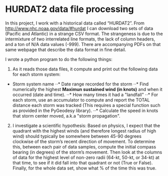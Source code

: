 # HURDAT2 data file processing

In this project, I work with a historical data called “HURDAT2”. From http://www.nhc.noaa.gov/data/#hurdat I can download two sets of data (Pacific and Atlantic) in a strange CSV format. The strangeness is due to the intermixture of two interrelated line formats, the lack of column headers, and a ton of N/A data values (-999). There are accompanying PDFs on that same webpage that describe the data format in fine detail.

I wrote a python program to do the following things:
1. As it reads those data files, it compute and print out the following data for each storm system:
  * Storm system name
⋅⋅* Date range recorded for the storm
⋅⋅* Find numerically the highest **Maximun sustained wind (in knots)** and when it occurred (date and time). 
⋅⋅* How many times it had a "landfall"
⋅⋅* For each storm, use an accumulator to compute and report the TOTAL distance each storm was tracked (This requires a special function such as provided in the PyGeodesy library).
⋅⋅* Calculate the speed in knots that storm center moved, a.k.a "storm propagation". 

2. I investigate a scientific hypothesis: Based on physics, I expect that the quadrant with the
highest winds (and therefore longest radius of high wind) should typically be somewhere between 45-90 degrees clockwise of the storm’s recent direction of movement. To determine this, between each pair of data samples, compute the initial compass bearing (in degrees) of the storm’s movement. Then look at the columns of data for the highest level of non-zero radii (64-kt, 50-kt, or 34-kt) at that time, to see if it did fall into that quadrant or not (True or False). Finally, for the whole data set, show what % of the time this was true.
